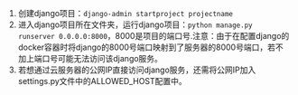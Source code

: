 

1. 创建django项目：`django-admin startproject projectname`
2. 进入django项目所在文件夹，运行django项目：`python manage.py runserver 0.0.0.0:8000`，8000是项目的端口号.注意：由于在配置django的docker容器时将django的8000号端口映射到了服务器的8000号端口，若不加上端口号可能无法访问该django服务。
3. 若想通过云服务器的公网IP直接访问django服务，还需将公网IP加入settings.py文件中的ALLOWED_HOST配置中。

